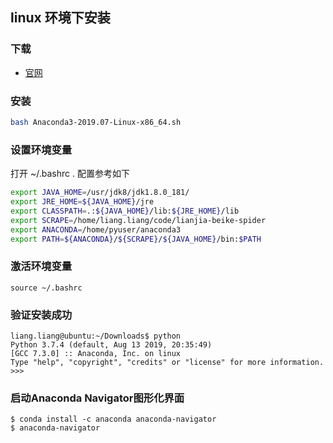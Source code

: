 ## linux 环境下安装
###  下载
 - [官网](https://www.anaconda.com/distribution/)
###  安装
```bash
bash Anaconda3-2019.07-Linux-x86_64.sh
```
### 设置环境变量
打开  ~/.bashrc . 配置参考如下
```bash
export JAVA_HOME=/usr/jdk8/jdk1.8.0_181/
export JRE_HOME=${JAVA_HOME}/jre
export CLASSPATH=.:${JAVA_HOME}/lib:${JRE_HOME}/lib
export SCRAPE=/home/liang.liang/code/lianjia-beike-spider
export ANACONDA=/home/pyuser/anaconda3
export PATH=${ANACONDA}/${SCRAPE}/${JAVA_HOME}/bin:$PATH
```
### 激活环境变量
```linux
source ~/.bashrc
```
### 验证安装成功
```linux
liang.liang@ubuntu:~/Downloads$ python
Python 3.7.4 (default, Aug 13 2019, 20:35:49) 
[GCC 7.3.0] :: Anaconda, Inc. on linux
Type "help", "copyright", "credits" or "license" for more information.
>>> 
```
### 启动Anaconda Navigator图形化界面
```linux
$ conda install -c anaconda anaconda-navigator​
$ anaconda-navigator
```
